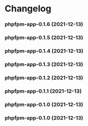 # Changelog<br>


<a name="phpfpm-app-0.1.6"></a>
### phpfpm-app-0.1.6 (2021-12-13)



<a name="phpfpm-app-0.1.5"></a>
### phpfpm-app-0.1.5 (2021-12-13)



<a name="phpfpm-app-0.1.4"></a>
### phpfpm-app-0.1.4 (2021-12-13)



<a name="phpfpm-app-0.1.3"></a>
### phpfpm-app-0.1.3 (2021-12-13)



<a name="phpfpm-app-0.1.2"></a>
### phpfpm-app-0.1.2 (2021-12-13)



<a name="phpfpm-app-0.1.1"></a>
### phpfpm-app-0.1.1 (2021-12-13)



<a name="phpfpm-app-0.1.0"></a>
### phpfpm-app-0.1.0 (2021-12-13)



<a name="phpfpm-app-0.1.0"></a>
### phpfpm-app-0.1.0 (2021-12-13)

